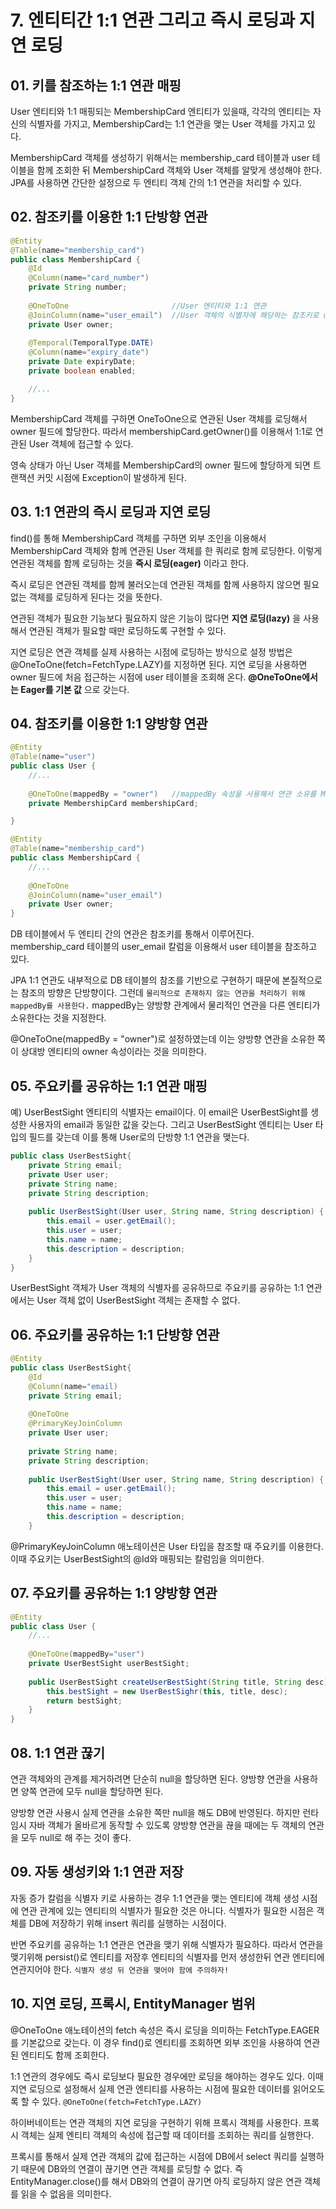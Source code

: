 # 7. 엔티티간 1:1 연관 그리고 즉시 로딩과 지연 로딩
## 01. 키를 참조하는 1:1 연관 매핑
User 엔티티와 1:1 매핑되는 MembershipCard 엔티티가 있을때, 각각의 엔티티는 자신의 식별자를 가지고, MembershipCard는 1:1 연관을 맺는 User 객체를 가지고 있다.

MembershipCard 객체를 생성하기 위해서는 membership_card 테이블과 user 테이블을 함께 조회한 뒤 MembershipCard 객체와 User 객체를 알맞게 생성해야 한다. JPA를 사용하면 간단한 설정으로 두 엔티티 객체 간의 1:1 연관을 처리할 수 있다.

## 02. 참조키를 이용한 1:1 단방향 연관
```java
@Entity
@Table(name="membership_card")
public class MembershipCard {
    @Id
    @Column(name="card_number")
    private String number;
    
    @OneToOne                       //User 엔티티와 1:1 연관
    @JoinColumn(name="user_email")  //User 객체의 식별자에 해당하는 참조키로 user_email을 지정
    private User owner;
    
    @Temporal(TemporalType.DATE)
    @Column(name="expiry_date")
    private Date expiryDate;
    private boolean enabled;

    //...
}
```

MembershipCard 객체를 구하면 OneToOne으로 연관된 User 객체를 로딩해서 owner 필드에 할당한다. 따라서 membershipCard.getOwner()를 이용해서 1:1로 연관된 User 객체에 접근할 수 있다.

영속 상태가 아닌 User 객체를 MembershipCard의 owner 필드에 할당하게 되면 트랜잭션 커밋 시점에 Exception이 발생하게 된다.

## 03. 1:1 연관의 즉시 로딩과 지연 로딩
find()를 통해 MembershipCard 객체를 구하면 외부 조인을 이용해서 MembershipCard 객체와 함께 연관된 User 객체를 한 쿼리로 함께 로딩한다. 이렇게 연관된 객체를 함께 로딩하는 것을 __즉시 로딩(eager)__ 이라고 한다.

즉시 로딩은 연관된 객체를 함께 불러오는데 연관된 객체를 함께 사용하지 않으면 필요 없는 객체를 로딩하게 된다는 것을 뜻한다.

연관된 객체가 필요한 기능보다 필요하지 않은 기능이 많다면 __지연 로딩(lazy)__ 을 사용해서 연관된 객체가 필요할 때만 로딩하도록 구현할 수 있다.

지연 로딩은 연관 객체를 실제 사용하는 시점에 로딩하는 방식으로 설정 방법은 @OneToOne(fetch=FetchType.LAZY)를 지정하면 된다.  지연 로딩을 사용하면 owner 필드에 처음 접근하는 시점에 user 테이블을 조회해 온다. __@OneToOne에서는 Eager를 기본 값__ 으로 갖는다.

## 04. 참조키를 이용한 1:1 양방향 연관
```java
@Entity
@Table(name="user")
public class User {
    //...
    
    @OneToOne(mappedBy = "owner")   //mappedBy 속성을 사용해서 연관 소유를 MembershipCard의 "owner" 속성이 갖고 있다고 설정
    private MembershipCard membershipCard;

}

@Entity
@Table(name="membership_card")
public class MembershipCard {
    //...
    
    @OneToOne
    @JoinColumn(name="user_email")
    private User owner;
}
```

DB 테이블에서 두 엔티티 간의 연관은 참조키를 통해서 이루어진다. membership_card 테이블의 user_email 칼럼을 이용해서 user 테이블을 참조하고 있다. 

JPA 1:1 연관도 내부적으로 DB 테이블의 참조를 기반으로 구현하기 때문에 본질적으로는 참조의 방향은 단방향이다. 그런데 `물리적으로 존재하지 않는 연관을 처리하기 위해 mappedBy를 사용한다.` mappedBy는 양방향 관계에서 물리적인 연관을 다른 엔티티가 소유한다는 것을 지정한다.

@OneToOne(mappedBy = "owner")로 설정하였는데 이는 양방향 연관을 소유한 쪽이 상대방 엔티티의 owner 속성이라는 것을 의미한다.

## 05. 주요키를 공유하는 1:1 연관 매핑
예) UserBestSight 엔티티의 식별자는 email이다. 이 email은 UserBestSight를 생성한 사용자의 email과 동일한 값을 갖는다. 그리고 UserBestSight 엔티티는 User 타입의 필드를 갖는데 이를 통해 User로의 단방향 1:1 연관을 맺는다.

```java
public class UserBestSight{
    private String email;
    private User user;
    private String name;
    private String description;
    
    public UserBestSight(User user, String name, String description) {
        this.email = user.getEmail();
        this.user = user;
        this.name = name;
        this.description = description;
    }
}
```
UserBestSight 객체가 User 객체의 식별자를 공유하므로 주요키를 공유하는 1:1 연관에서는 User 객체 없이 UserBestSight 객체는 존재할 수 없다.

## 06. 주요키를 공유하는 1:1 단방향 연관
```java
@Entity
public class UserBestSight{
    @Id
    @Column(name="email)
    private String email;
    
    @OneToOne
    @PrimaryKeyJoinColumn
    private User user;
    
    private String name;
    private String description;
    
    public UserBestSight(User user, String name, String description) {
        this.email = user.getEmail();
        this.user = user;
        this.name = name;
        this.description = description;
    }

```
@PrimaryKeyJoinColumn 애노테이션은 User 타입을 참조할 때 주요키를 이용한다. 이때 주요키는 UserBestSight의 @Id와 매핑되는 칼럼임을 의미한다.

## 07. 주요키를 공유하는 1:1 양방향 연관
```java
@Entity
public class User {
    //...
    
    @OneToOne(mappedBy="user")
    private UserBestSight userBestSight;
    
    public UserBestSight createUserBestSight(String title, String desc) {
        this.bestSight = new UserBestSighr(this, title, desc);
        return bestSight;
    }
}
```

## 08. 1:1 연관 끊기
연관 객체와의 관계를 제거하려면 단순히 null을 할당하면 된다. 양방향 연관을 사용하면 양쪽 연관에 모두 null을 할당하면 된다. 

양방향 연관 사용시 실제 연관을 소유한 쪽만 null을 해도 DB에 반영된다. 하지만 런타임시 자바 객체가 올바르게 동작할 수 있도록 양방향 연관을 끊을 때에는 두 객체의 연관을 모두 null로 해 주는 것이 좋다.

## 09. 자동 생성키와 1:1 연관 저장
자동 증가 칼럼을 식별자 키로 사용하는 경우 1:1 연관을 맺는 엔티티에 객체 생성 시점에 연관 관계에 있는 엔티티의 식별자가 필요한 것은 아니다. 식별자가 필요한 시점은 객체를 DB에 저장하기 위해 insert 쿼리를 실행하는 시점이다. 

반면 주요키를 공유하는 1:1 연관은 연관을 맺기 위해 식별자가 필요하다. 따라서 연관을 맺기위해 persist()로 엔티티를 저장후 엔티티의 식별자를 먼저 생성한뒤 연관 엔티티에 연관지어야 한다. `식별자 생성 뒤 연관을 맺어야 함에 주의하자!`

## 10. 지연 로딩, 프록시, EntityManager 범위
@OneToOne 애노테이션의 fetch 속성은 즉시 로딩을 의미하는 FetchType.EAGER를 기본값으로 갖는다. 이 경우 find()로 엔티티를 조회하면 외부 조인을 사용하여 연관된 엔티티도 함께 조회한다.

1:1 연관의 경우에도 즉시 로딩보다 필요한 경우에만 로딩을 해야하는 경우도 있다. 이때 지연 로딩으로 설정해서 실제 연관 엔티티를 사용하는 시점에 필요한 데이터를 읽어오도록 할 수 있다. `@OneToOne(fetch=FetchType.LAZY)`

하이버네이트는 연관 객체의 지연 로딩을 구현하기 위해 프록시 객체를 사용한다. 프록시 객체는 실제 엔티티 객체의 속성에 접근할 때 데이터를 조회하는 쿼리를 실행한다.

프록시를 통해서 실제 연관 객체의 값에 접근하는 시점에 DB에서 select 쿼리를 실행하기 때문에 DB와의 연결이 끊기면 연관 객체를 로딩할 수 없다. 즉 EntityManager.close()를 해서 DB와의 연결이 끊기면 아직 로딩하지 않은 연관 객체를 읽을 수 없음을 의미한다. 